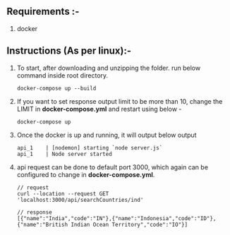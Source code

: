 ## Requirements :-

1. docker

## Instructions (As per linux):-

1. To start, after downloading and unzipping the folder. run below command inside root directory.

   ```
   docker-compose up --build
   ```

2. If you want to set response output limit to be more than 10, change the LIMIT in **docker-compose.yml** and restart using below -

   ```
   docker-compose up
   ```

3. Once the docker is up and running, it will output below output

   ```
   api_1    | [nodemon] starting `node server.js`
   api_1    | Node server started
   ```

4. api request can be done to default port 3000, which again can be configured to change in **docker-compose.yml**.

   ```
   // request
   curl --location --request GET 'localhost:3000/api/searchCountries/ind'

   // response
   [{"name":"India","code":"IN"},{"name":"Indonesia","code":"ID"},{"name":"British Indian Ocean Territory","code":"IO"}]
   ```

